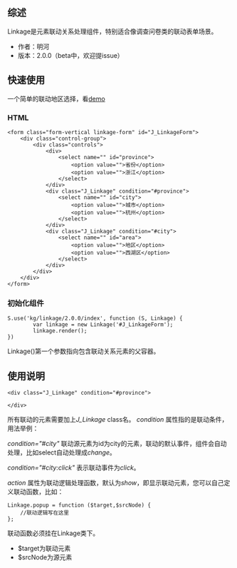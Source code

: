 ## 综述

Linkage是元素联动关系处理组件，特别适合像调查问卷类的联动表单场景。

* 作者：明河
* 版本：2.0.0（beta中，欢迎提issue）

## 快速使用

一个简单的联动地区选择，看[demo](../demo/simple.html)

### HTML

    <form class="form-vertical linkage-form" id="J_LinkageForm">
        <div class="control-group">
            <div class="controls">
                <div>
                    <select name="" id="province">
                        <option value="">省份</option>
                        <option value="">浙江</option>
                    </select>
                </div>
                <div class="J_Linkage" condition="#province">
                    <select name="" id="city">
                        <option value="">城市</option>
                        <option value="">杭州</option>
                    </select>
                </div>
                <div class="J_Linkage" condition="#city">
                    <select name="" id="area">
                        <option value="">地区</option>
                        <option value="">西湖区</option>
                    </select>
                </div>
            </div>
        </div>
    </form>

### 初始化组件

    S.use('kg/linkage/2.0.0/index', function (S, Linkage) {
            var linkage = new Linkage('#J_LinkageForm');
            linkage.render();
    })

Linkage()第一个参数指向包含联动关系元素的父容器。

## 使用说明

    <div class="J_Linkage" condition="#province">

    </div>

所有联动的元素需要加上*J_Linkage* class名。
*condition* 属性指的是联动条件，用法举例：

*condition="#city"* 联动源元素为id为city的元素，联动的默认事件，组件会自动处理，比如select自动处理成*change*。

*condition="#city:click"* 表示联动事件为*click*。

*action* 属性为联动逻辑处理函数，默认为*show*，即显示联动元素，您可以自己定义联动函数，比如：

    Linkage.popup = function ($target,$srcNode) {
        //联动逻辑写在这里
    };

联动函数必须挂在Linkage类下。

* $target为联动元素
* $srcNode为源元素
